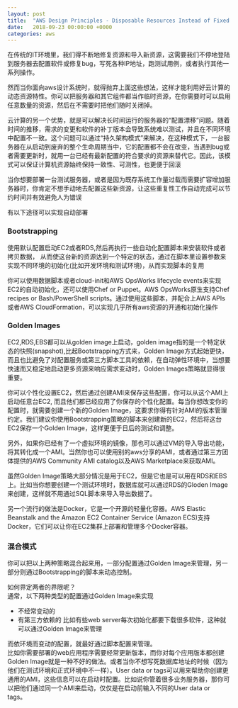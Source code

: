```yaml
---
layout: post
title:  "AWS Design Principles - Disposable Resources Instead of Fixed Servers"
date:   2018-09-23 00:00:00 +0000
categories: aws
---
```


在传统的IT环境里，我们得不断地修复资源和导入新资源，这需要我们不停地登陆到服务器去配置软件或修复bug，写死各种IP地址，跑测试用例，或者执行其他一系列操作。

然而当你面向aws设计系统时，就得抛弃上面这些想法，这样才能利用好云计算的动态资源特性。你可以把服务器和其它组件都当作临时资源，在你需要时可以启用任意数量的资源，然后在不需要时把他们随时关闭掉。

云计算的另一个优势，就是可以解决长时间运行的服务器的“配置漂移”问题。随着时间的推移，需求的变更和软件的补丁版本会导致系统难以测试，并且在不同环境中配置不一致。这个问题可以通过“持久架构模式”来解决，在这种模式下，一台服务器在从启动到废弃的整个生命周期当中，它的配置都不会在改变，当遇到bug或者需要更新时，就用一台已经有最新配置的符合要求的资源来替代它。因此，该模式可以保证计算机资源始终保持一致性、可测性，也更便于回滚


当你想要部署一台测试服务器，或者是因为既存系统工作量过载而需要扩容增加服务器时，你肯定不想手动地去配置这些新资源，让这些重复性工作自动完成可以节约时间并有效避免人为错误

有以下途径可以实现自动部署

### Bootstrapping
使用默认配置启动EC2或者RDS,然后再执行一些自动化配置脚本来安装软件或者拷贝数据，
从而使这台新的资源达到一个特定的状态，通过在脚本里设置参数来实现不同环境的初始化(比如开发环境和测试环境)，从而实现脚本的复用

你可以使用数据脚本或者cloud-init和AWS OpsWorks lifecycle events来实现EC2的自动初始化，还可以使用Chef or Puppet。AWS OpsWorks原生支持Chef recipes or Bash/PowerShell scripts。通过使用这些脚本，并配合上AWS APIs或者AWS CloudFormation，可以实现几乎所有aws资源的开通和初始化操作

### Golden Images
EC2,RDS,EBS都可以从golden image上启动，golden image指的是一个特定状态的快照(snapshot),比起Bootstrapping方式来，Golden Image方式起始更快，而且也比避免了对配置服务或第三方脚本工具的依赖，在自动弹性环境中，当想要快速而又稳定地启动更多资源来响应需求变动时，Golden Images策略就显得很重要。

你可以个性化设置EC2，然后通过创建AMI来保存这些配置，你可以从这个AMI上启动任意台EC2, 而且他们都已经应用了你保存的个性化配置。每当你想改变你的配置时，就需要创建一个新的Golden Image，这要求你得有针对AMI的版本管理约定。我们建议你使用Bootstrapping策略的脚本来创建新的EC2，然后将这台EC2保存一个Golden Image，这样更便于日后的测试和调整。


另外，如果你已经有了一个虚拟环境的镜像，那也可以通过VM的导入导出功能，将其转化成一个AMI。当然你也可以使用别的aws分享的AMI，或者通过第三方团体提供的AWS Community AMI catalog以及AWS Marketplace来获取AMI。

虽然Golden Image策略大部分情况是用于EC2，但是它也是可以用在RDS和EBS上。比如当你想要创建一个测试环境时，数据库就可以通过RDS的Gloden Image来创建，这样就不用通过SQL脚本来导入导出数据了。

另一个流行的做法是Docker，它是一个开源的轻量化容器。AWS Elastic Beanstalk and the Amazon EC2 Container Service (Amazon ECS)支持Docker，它们可以让你在EC2集群上部署和管理多个Docker容器。

### 混合模式
你可以把以上两种策略混合起来用，一部分配置通过Golden Image来管理，另一部分则通过Bootstrapping的脚本来动态控制。

如何界定两者的界限呢？  
通常，以下两种类型的配置通过Golden Image来实现

 - 不经常变动的
 - 有第三方依赖的
比如有些web server每次初始化都要下载很多软件，这种就可以通过Golden Image来管理



而依环境而变动的配置，就最好通过脚本配置来管理。  
比如你需要部署的web应用程序需要经常更新版本，而你对每个应用版本都创建Golden Image就是一种不好的做法。或者当你不想写死数据库地址的时候（因为他们在测试环境和正式环境中不一样）。User data or tags可以用来帮助你创建更通用的AMI，这些信息可以在启动时配置。比如说你管着很多业务服务器，那你可以把他们通过同一个AMI来启动，仅仅是在启动前输入不同的User data or tags。


